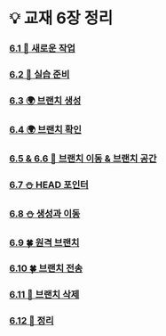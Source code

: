 💡 교재 6장 정리
=
###  [6.1 🚀 새로운 작업]()
###  [6.2 🚀 실습 준비]()
###  [6.3 🌍 브랜치 생성]()
###  [6.4 🌍 브랜치 확인]()
###  [6.5 & 6.6 🌊 브랜치 이동 & 브랜치 공간](https://github.com/QBteamOSS/OSS_Assignments/blob/main/organize_chapter6/6.5%20%26%206.6%20.md)
###  [6.7 ⛄ HEAD 포인터]()
###  [6.8 ⛄ 생성과 이동]()
###  [6.9 🍀 원격 브랜치](https://github.com/QBteamOSS/OSS_Assignments/blob/main/organize_chapter6/6.9.md)
### [6.10 🍀 브랜치 전송](https://github.com/QBteamOSS/OSS_Assignments/blob/main/organize_chapter6/6.10.md)
### [6.11 🎈 브랜치 삭제](https://github.com/QBteamOSS/OSS_Assignments/blob/main/organize_chapter6/6.11.md)
### [6.12 🎈 정리](https://github.com/QBteamOSS/OSS_Assignments/blob/main/organize_chapter6/6.12.md)
